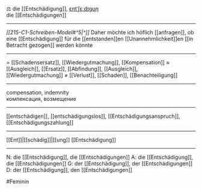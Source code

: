 ⚖️ die [[Entschädigung]], [ɛntˈʃɛːdɪɡʊŋ](https://youglish.com/pronounce/Entschädigung/german)  
die [[Entschädigungen]]

---

*[[215-C1-Schreiben-Model#^5|^]]* Daher möchte ich höflich [[anfragen]], ob eine [[Entschädigung]] für die [[entstanden]]en [[Unannehmlichkeit]]en [[in Betracht gezogen]] werden könnte

---
= [[Schadensersatz]], [[Wiedergutmachung]], [[Kompensation]]
≈ [[Ausgleich]], [[Ersatz]], [[Abfindung]], [[Ausgleich]], [[Wiedergutmachung]]
≠ [[Verlust]], [[Schaden]], [[Benachteiligung]]

---
compensation, indemnity  
компенсация, возмещение

---
[[entschädigen]], [[entschädigungslos]], [[Entschädigungsanspruch]], [[Entschädigungszahlung]]

---
[[Ent]]|[[schädig]]|[[ung]]
[[Entschädigung]]


---
N: die [[Entschädigung]], die [[Entschädigungen]]
A: die [[Entschädigung]], die [[Entschädigungen]]
G: der [[Entschädigung]], der [[Entschädigungen]]
D: der [[Entschädigung]], den [[Entschädigungen]]


#Feminin 